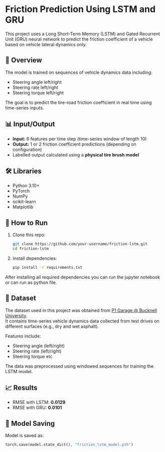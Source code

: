 # Friction Prediction Using LSTM and GRU

This project uses a Long Short-Term Memory (LSTM) and Gated Recurrent Unit (GRU) neural network to predict the friction coefficient of a vehicle based on vehicle lateral dynamics only.

## 📘 Overview

The model is trained on sequences of vehicle dynamics data including:
- Steering angle left/right
- Steering rate left/right
- Steering torque left/right

The goal is to predict the tire-road friction coefficient in real time using time-series inputs.

## 📊 Input/Output

- **Input:** 6 features per time step (time-series window of length 10)
- **Output:** 1 or 2 friction coefficient predictions (depending on configuration)
- Labelled output calculated using a **physical tire brush model**

## 🛠️ Libraries

- Python 3.10+
- PyTorch
- NumPy
- scikit-learn
- Matplotlib

## 🚀 How to Run

1. Clone this repo:
    ```bash
    git clone https://github.com/your-username/friction-lstm.git
    cd friction-lstm
    ```

2. Install dependencies:
    ```bash
    pip install -r requirements.txt
    ```

After installing all required dependencies you can run the jupyter notebook or can run as python file.

## 📁 Dataset

The dataset used in this project was obtained from [P1 Garage @ Bucknell University](https://www.projects.bucknell.edu/Beal_Automotive/).  
It contains time-series vehicle dynamics data collected from test drives on different surfaces (e.g., dry and wet asphalt).

Features include:
- Steering angle (left/right)
- Steering rate (left/right)
- Steering torque etc

The data was preprocessed using windowed sequences for training the LSTM model.


## 📈 Results

- RMSE with LSTM: **0.0129**
- RMSE with GRU: **0.0101**

## 💾 Model Saving

Model is saved as:
```python
torch.save(model.state_dict(), "friction_lstm_model.pth")
